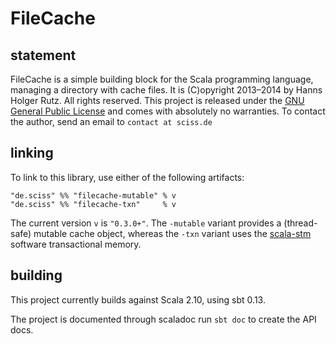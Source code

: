 # FileCache

## statement

FileCache is a simple building block for the Scala programming language, managing a directory with cache files. It is (C)opyright 2013&ndash;2014 by Hanns Holger Rutz. All rights reserved. This project is released under the [GNU General Public License](https://raw.github.com/Sciss/Processor/master/LICENSE) and comes with absolutely no warranties. To contact the author, send an email to `contact at sciss.de`

## linking

To link to this library, use either of the following artifacts:

    "de.sciss" %% "filecache-mutable" % v
    "de.sciss" %% "filecache-txn"     % v

The current version `v` is `"0.3.0+"`. The `-mutable` variant provides a (thread-safe) mutable cache object, whereas the `-txn` variant uses the [scala-stm](https://github.com/nbronson/scala-stm) software transactional memory.

## building

This project currently builds against Scala 2.10, using sbt 0.13.

The project is documented through scaladoc run `sbt doc` to create the API docs.
